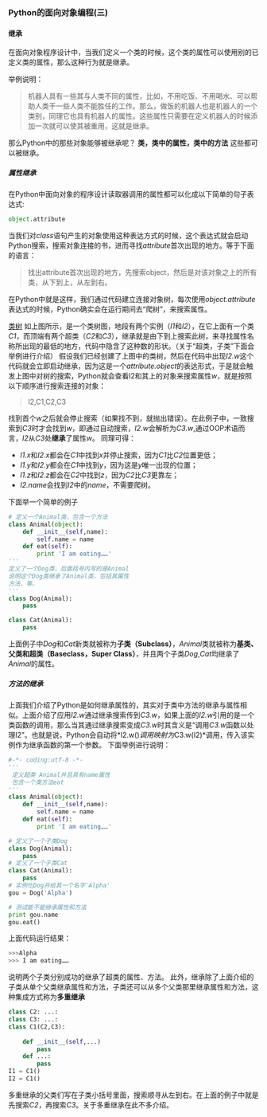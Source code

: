 ### Python的面向对象编程(三)

#### 继承

在面向对象程序设计中，当我们定义一个类的时候，这个类的属性可以使用别的已定义类的属性，那么这种行为就是继承。

举例说明：
> 机器人具有一些其与人类不同的属性，比如，不用吃饭、不用喝水、可以帮助人类干一些人类不能胜任的工作。那么，做饭的机器人也是机器人的一个类别，同理它也具有机器人的属性。这些属性只需要在定义机器人的时候添加一次就可以使其被重用，这就是继承。

那么Python中的那些对象能够被继承呢？
**类，类中的属性，类中的方法** 这些都可以被继承。

##### 属性继承
在Python中面向对象的程序设计读取器调用的属性都可以化成以下简单的句子表达式:
```python
object.attribute
```
当我们对*class*语句产生的对象使用这种表达方式的时候，这个表达式就会启动Python搜索，搜索对象连接的书，进而寻找*attribute*首次出现的地方。等于下面的语言：

> 找出attribute首次出现的地方，先搜索object，然后是对该对象之上的所有类，从下到上，从左到右。

在Python中就是这样，我们通过代码建立连接对象树，每次使用*object.attribute*表达式的时候，Python确实会在运行期间去“爬树”，来搜索属性。

 [类树](https://github.com/Lynn-Lau/Blogs/blob/master/pictures/%E7%B1%BB%E6%A0%91.png)
如上图所示，是一个类树图，地段有两个实例（*I1*和*I2*），在它上面有一个类*C1*，而顶端有两个超类（*C2*和*C3*），继承就是由下到上搜索此树，来寻找属性名称所出现的最低的地方，代码中隐含了这种数的形状。（关于“超类，子类”下面会举例进行介绍）
假设我们已经创建了上图中的类树，然后在代码中出现*I2.w*这个代码就会立即启动继承，因为这是一个*attribute.object*的表达形式，于是就会触发上图中对树的搜索，Python就会查看I2和其上的对象来搜索属性*w*，就是按照以下顺序进行搜索连接的对象：

> I2,C1,C2,C3

找到首个*w*之后就会停止搜索（如果找不到，就抛出错误）。在此例子中，一致搜索到*C3*时才会找到*w*，即通过自动搜索，*I2.w*会解析为*C3.w*,通过OOP术语而言，*I2*从*C3*处**继承**了属性*w*。
同理可得：

* *I1.x*和*I2.x*都会在*C1*中找到*x*并停止搜索，因为*C1*比*C2*位置更低；
* *I1.y*和*I2.y*都会在*C1*中找到*y*，因为这是*y*唯一出现的位置；
* *I1.z*和*I2.z*都会在*C2*中找到*z*，因为*C2*比*C3*更靠左；
* *I2.name*会找到*I2*中的*name*，不需要爬树。

下面举一个简单的例子
```python
# 定义一个Animal类，包含一个方法
class Animal(object):
    def __init__(self,name):
        self.name = name 
    def eat(self):
    	print 'I am eating……'
'''
定义了一个Dog类，后面括号内写的是Animal
说明这个Dog类继承了Animal类，包括其属性
方法，等。
'''
class Dog(Animal):
	pass

class Cat(Animal):
	pass
```
上面例子中*Dog*和*Cat*新类就被称为**子类（Subclass）**，*Animal*类就被称为**基类、父类和超类（Baseclass，Super Class）**，并且两个子类*Dog*,*Cat*均继承了*Animal*的属性。

##### 方法的继承

上面我们介绍了Python是如何继承属性的，其实对于类中方法的继承与属性相似。上面介绍了应用*I2.w*通过继承搜索传到*C3.w*，如果上面的*I2.w*引用的是一个类函数的调用，那么当其通过继承搜索变成*C3.w*时其含义是“调用*C3.w*函数以处理I2”。也就是说，Python会自动将*I2.w()*调用映射为*C3.w(I2)*调用，传入该实例作为继承函数的第一个参数。
下面举例进行说明：

```python
#-*- coding:utf-8 -*-
'''
 定义超类 Animal并且具有name属性
 包含一个类方法eat
'''
class Animal(object):
    def __init__(self,name):
        self.name = name
    def eat(self):
        print 'I am eating……'

# 定义了一个子类Dog
class Dog(Animal):
    pass
# 定义了一个子类Cat
class Cat(Animal):
    pass
# 实例化Dog并给其一个名字'Alpha'
gou = Dog('Alpha')

# 测试能不能继承属性和方法
print gou.name
gou.eat()
```
上面代码运行结果：
```python
>>>Alpha
>>> I am eating……
```

说明两个子类分别成功的继承了超类的属性、方法。
此外，继承除了上面介绍的子类从单个父类继承属性和方法，子类还可以从多个父类那里继承属性和方法，这种集成方式称为**多重继承**

```python
class C2: ...:
class C3: ...:
class C1(C2,C3):
    
    def __init__(self,...)
        pass
    def ...:
        pass
I1 = C1()
I2 = C1()
```
多重继承的父类们写在子类小括号里面，搜索顺寻从左到右。在上面的例子中就是先搜索*C2*，再搜索*C3*。关于多重继承在此不多介绍。
